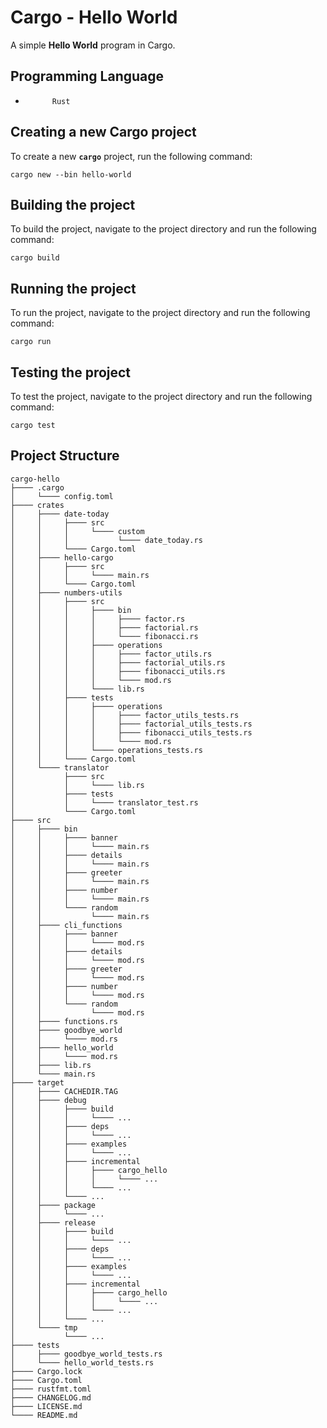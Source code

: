# Cargo - Hello World

A simple **Hello World** program in Cargo.

## Programming Language

-           Rust

## Creating a new Cargo project

To create a new **`cargo`** project, run the following command:

`cargo new --bin hello-world`

## Building the project

To build the project, navigate to the project directory and run the following
command:

`cargo build`

## Running the project

To run the project, navigate to the project directory and run the following
command:

`cargo run`

## Testing the project

To test the project, navigate to the project directory and run the following
command:

`cargo test`

## Project Structure

```plaintext
cargo-hello
├──── .cargo
│     └──── config.toml
├──── crates
│     ├──── date-today
│     │     ├──── src
│     │     │     └──── custom
│     │     │           └──── date_today.rs
│     │     └──── Cargo.toml
│     ├──── hello-cargo
│     │     ├──── src
│     │     │     └──── main.rs
│     │     └──── Cargo.toml
│     ├──── numbers-utils
│     │     ├──── src
│     │     │     ├──── bin
│     │     │     │     ├──── factor.rs
│     │     │     │     ├──── factorial.rs
│     │     │     │     └──── fibonacci.rs
│     │     │     ├──── operations
│     │     │     │     ├──── factor_utils.rs
│     │     │     │     ├──── factorial_utils.rs
│     │     │     │     ├──── fibonacci_utils.rs
│     │     │     │     └──── mod.rs
│     │     │     └──── lib.rs
│     │     ├──── tests
│     │     │     ├──── operations
│     │     │     │     ├──── factor_utils_tests.rs
│     │     │     │     ├──── factorial_utils_tests.rs
│     │     │     │     ├──── fibonacci_utils_tests.rs
│     │     │     │     └──── mod.rs
│     │     │     └──── operations_tests.rs
│     │     └──── Cargo.toml
│     └──── translator
│           ├──── src
│           │     └──── lib.rs
│           ├──── tests
│           │     └──── translator_test.rs
│           └──── Cargo.toml
├──── src
│     ├──── bin
│     │     ├──── banner
│     │     │     └──── main.rs
│     │     ├──── details
│     │     │     └──── main.rs
│     │     ├──── greeter
│     │     │     └──── main.rs
│     │     ├──── number
│     │     │     └──── main.rs
│     │     └──── random
│     │           └──── main.rs
│     ├──── cli_functions
│     │     ├──── banner
│     │     │     └──── mod.rs
│     │     ├──── details
│     │     │     └──── mod.rs
│     │     ├──── greeter
│     │     │     └──── mod.rs
│     │     ├──── number
│     │     │     └──── mod.rs
│     │     └──── random
│     │           └──── mod.rs
│     ├──── functions.rs
│     ├──── goodbye_world
│     │     └──── mod.rs
│     ├──── hello_world
│     │     └──── mod.rs
│     ├──── lib.rs
│     └──── main.rs
├──── target
│     ├──── CACHEDIR.TAG
│     ├──── debug
│     │     ├──── build
│     │     │     └──── ...
│     │     ├──── deps
│     │     │     └──── ...
│     │     ├──── examples
│     │     │     └──── ...
│     │     ├──── incremental
│     │     │     ├──── cargo_hello
│     │     │     │     └──── ...
│     │     │     └──── ...
│     │     └──── ...
│     ├──── package
│     │     └──── ...
│     ├──── release
│     │     ├──── build
│     │     │     └──── ...
│     │     ├──── deps
│     │     │     └──── ...
│     │     ├──── examples
│     │     │     └──── ...
│     │     ├──── incremental
│     │     │     ├──── cargo_hello
│     │     │     │     └──── ...
│     │     │     └──── ...
│     │     └──── ...
│     └──── tmp
│           └──── ...
├──── tests
│     ├──── goodbye_world_tests.rs
│     └──── hello_world_tests.rs
├──── Cargo.lock
├──── Cargo.toml
├──── rustfmt.toml
├──── CHANGELOG.md
├──── LICENSE.md
└──── README.md
```
